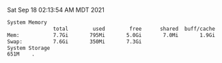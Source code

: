 Sat Sep 18 02:13:54 AM MDT 2021
```bash
System Memory
               total        used        free      shared  buff/cache   available
Mem:           7.7Gi       795Mi       5.0Gi       7.0Mi       1.9Gi       6.6Gi
Swap:          7.6Gi       350Mi       7.3Gi
System Storage
651M	.
```
```bash
